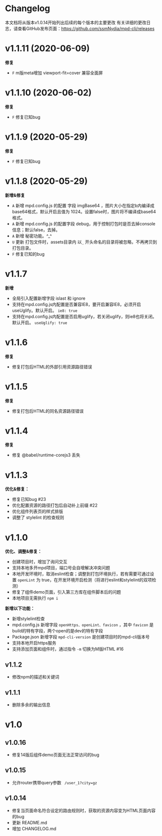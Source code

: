 # Changelog
本文档将从版本v1.0.14开始列出后续的每个版本的主要更改
有关详细的更改日志，请查看GitHub发布页面：https://github.com/ssmNydia/mpd-cli/releases

# v1.1.11 (2020-06-09)

**修复**

* `F` m版meta增加 viewport-fit=cover 兼容全面屏


# v1.1.10 (2020-06-02)

**修复**

* `F` 修复已知bug


# v1.1.9 (2020-05-29)

**修复**

* `F` 修复已知bug


# v1.1.8 (2020-05-29)

**新增&修复**

* `A` 新增 mpd.config.js 的配置 字段 imgBase64 ，图片大小在指定b内编译成base64格式，默认开启且值为 1024。设置false时，图片将不编译成base64格式。
* `A` 新增 mpd.config.js 的配置字段 debug，用于控制打包时是否去掉console信息；默认false，去掉。
* `A` 新增 秘密功能。^_^
* `U` 更新 打包文件时，assets目录内 以`_` 开头命名的目录将被忽略，不再拷贝到打包目录。
* `F` 修复已知的bug


# v1.1.7

**新增**

* 全局引入配置新增字段 islast 和 ignore
* 支持在mpd.config.js内配置是否兼容IE8，要开启兼容IE8，必须开启useUglify。默认开启。 ` ie8: true `
* 支持在mpd.config.js内配置是否启用uglify，若关闭uglify，则ie8也将关闭。默认开启。 ` useUglify: true `

# v1.1.6

**修复**

* 修复打包后HTML的外部引用资源路径错误

# v1.1.5

**修复**

* 修复打包后HTML的同名资源路径错误

# v1.1.4

**修复**

* 修复 @babel/runtime-corejs3 丢失


# v1.1.3

**优化&修复：**

* 修复已知bug  #23
* 优化配置资源的路径打包后自动补上前缀 #22
* 优化组件列表页的样式排版
* 调整了 stylelint 的检查规则



# v1.1.0

**优化、调整&修复：**

* 创建项目时，增加了询问交互
* 支持本地多开mpd项目，端口号会自增解决冲突问题
* 本地开发环境时，取消eslint检查；调整到打包环境执行，若有需要可通过设置 ```openLint``` 为 true，在开发环境开启检测（将进行eslint和stylelint的双项检测）
* 修复了组件demo页面，引入第三方库在组件脚本后的问题
* 本地项目无需执行 ```npm i``` 

**新增以下功能：**

* 新增stylelint检查
* mpd.config.js 新增字段 ```openHttps、openLint、favicon```  ，其中 ```favicon``` 是build的特有字段，两个open的是dev的特有字段
* Package.json 新增字段 ```mpd-cli-version``` 是创建项目时的mpd-cli版本号
* 支持本地开启https服务
* 支持添加页面和组件时，通过指令 ```-m``` 切换为M版HTML #16

## v1.1.2

* 修改npm的描述和关键词

## v1.1.1

* 删除多余的输出信息


# v1.0

## v1.0.16

- 修复14版后组件demo页面无法正常访问的bug



## v1.0.15

- 允许router携带query参数  ``` /user_1?city=gz```

  

## 	v1.0.14

- 修复当页面命名符合设定的路由规则时，获取的资源内容变为HTML页面内容的bug
- 更新 README.md
- 增加 CHANGELOG.md